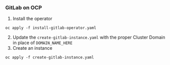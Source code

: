 ### GitLab on OCP

1. Install the operator
```
oc apply -f install-gitlab-operator.yaml
```
2. Update the `create-gitlab-instance.yaml` with the proper Cluster Domain in place of `DOMAIN_NAME_HERE`
3. Create an instance
```
oc apply -f create-gitlab-instance.yaml
```

